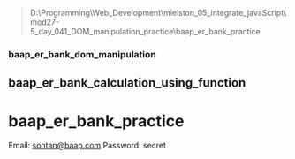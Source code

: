 ﻿> D:\Programming\Web_Development\mielston_05_integrate_javaScript\mod27-5_day_041_DOM_manipulation_practice\baap_er_bank_practice

### baap_er_bank_dom_manipulation

## baap_er_bank_calculation_using_function

# baap_er_bank_practice

Email: sontan@baap.com
Password: secret

